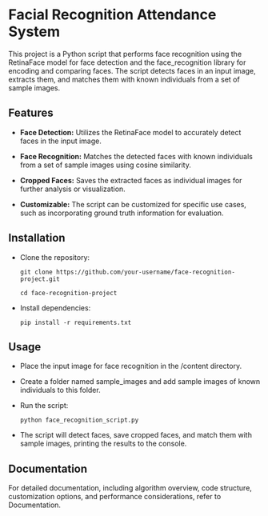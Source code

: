 # Facial Recognition Attendance System

This project is a Python script that performs face recognition using the RetinaFace model for face detection and the face_recognition library for encoding and comparing faces. The script detects faces in an input image, extracts them, and matches them with known individuals from a set of sample images.

## Features

- **Face Detection:** Utilizes the RetinaFace model to accurately detect faces in the input image.

- **Face Recognition:** Matches the detected faces with known individuals from a set of sample images using cosine similarity.

- **Cropped Faces:** Saves the extracted faces as individual images for further analysis or visualization.

- **Customizable:** The script can be customized for specific use cases, such as incorporating ground truth information for evaluation.

## Installation

- Clone the repository:

  `git clone https://github.com/your-username/face-recognition-project.git`

  `cd face-recognition-project`

- Install dependencies:

  `pip install -r requirements.txt`

## Usage

- Place the input image for face recognition in the /content directory.
- Create a folder named sample_images and add sample images of known individuals to this folder.
- Run the script:
  
  `python face_recognition_script.py`
- The script will detect faces, save cropped faces, and match them with sample images, printing the results to the console.

## Documentation

For detailed documentation, including algorithm overview, code structure, customization options, and performance considerations, refer to Documentation.
